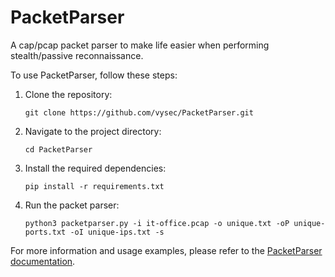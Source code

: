 # PacketParser
A cap/pcap packet parser to make life easier when performing stealth/passive reconnaissance.

To use PacketParser, follow these steps:

1. Clone the repository:
    ```
    git clone https://github.com/vysec/PacketParser.git
    ```

2. Navigate to the project directory:
    ```
    cd PacketParser
    ```

3. Install the required dependencies:
    ```
    pip install -r requirements.txt
    ```

4. Run the packet parser:
    ```
    python3 packetparser.py -i it-office.pcap -o unique.txt -oP unique-ports.txt -oI unique-ips.txt -s
    ```

For more information and usage examples, please refer to the [PacketParser documentation](https://github.com/vysec/PacketParser).

